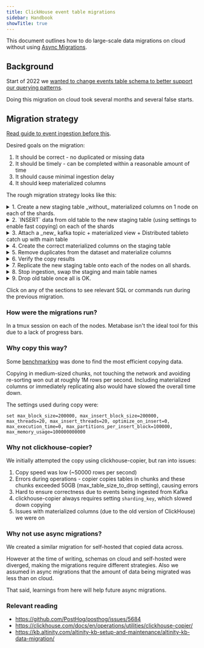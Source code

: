 ```yaml
---
title: ClickHouse event table migrations
sidebar: Handbook
showTitle: true
---
```


This document outlines how to do large-scale data migrations on cloud without using [Async Migrations](/handbook/engineering/databases/async-migrations).

## Background

Start of 2022 we [wanted to change events table schema to better support our querying patterns](https://github.com/PostHog/posthog/issues/5684).

Doing this migration on cloud took several months and several false starts.

## Migration strategy

[Read guide to event ingestion before this](/handbook/engineering/databases/event-ingestion).

Desired goals on the migration:
1. It should be correct - no duplicated or missing data
2. It should be timely - can be completed within a reasonable amount of time
3. It should cause minimal ingestion delay
4. It should keep materialized columns

The rough migration strategy looks like this:

<details><summary>1. Create a new staging table _without_ materialized columns on 1 node on each of the shards.</summary>

```sql
CREATE TABLE posthog.sharded_events_ordered_by_event(
    `uuid` UUID,
    `event` String,
    `properties` String,
    `timestamp` DateTime64(6, 'UTC'),
    `team_id` Int64,
    `distinct_id` String,
    `elements_hash` String,
    `created_at` DateTime64(6, 'UTC'),
    `_timestamp` DateTime,
    `_offset` UInt64,
    `elements_chain` String,
    `$group_0` String MATERIALIZED replaceRegexpAll(JSONExtractRaw(properties, '$group_0'), concat('^[', regexpQuoteMeta('"'), ']*|[', regexpQuoteMeta('"'), ']*$'), ''),
    `$group_1` String MATERIALIZED replaceRegexpAll(JSONExtractRaw(properties, '$group_1'), concat('^[', regexpQuoteMeta('"'), ']*|[', regexpQuoteMeta('"'), ']*$'), ''),
    `$group_2` String MATERIALIZED replaceRegexpAll(JSONExtractRaw(properties, '$group_2'), concat('^[', regexpQuoteMeta('"'), ']*|[', regexpQuoteMeta('"'), ']*$'), ''),
    `$group_3` String MATERIALIZED replaceRegexpAll(JSONExtractRaw(properties, '$group_3'), concat('^[', regexpQuoteMeta('"'), ']*|[', regexpQuoteMeta('"'), ']*$'), ''),
    `$group_4` String MATERIALIZED replaceRegexpAll(JSONExtractRaw(properties, '$group_4'), concat('^[', regexpQuoteMeta('"'), ']*|[', regexpQuoteMeta('"'), ']*$'), ''),
    `$window_id` String MATERIALIZED replaceRegexpAll(JSONExtractRaw(properties, '$window_id'), concat('^[', regexpQuoteMeta('"'), ']*|[', regexpQuoteMeta('"'), ']*$'), ''),
    `$session_id` String MATERIALIZED replaceRegexpAll(JSONExtractRaw(properties, '$session_id'), concat('^[', regexpQuoteMeta('"'), ']*|[', regexpQuoteMeta('"'), ']*$'), '')
)
ENGINE = ReplicatedReplacingMergeTree(
    '/clickhouse/prod/tables/{shard}/posthog.sharded_events_ordered_by_event3',
    '{replica}',
    _timestamp
) PARTITION BY toYYYYMM(timestamp)
ORDER BY (team_id, toDate(timestamp), event, cityHash64(distinct_id), cityHash64(uuid))
SAMPLE BY cityHash64(distinct_id)
SETTINGS storage_policy = 'hot_to_cold'
```

Note that zookeeper path needs to be unique for this to work.
</details>

<details><summary>2. `INSERT` data from old table to the new staging table (using settings to enable fast copying) on each of the shards</summary>

```sql
set max_block_size=200000, max_insert_block_size=200000, max_threads=20, max_insert_threads=20, optimize_on_insert=0, max_execution_time=0, max_partitions_per_insert_block=100000, max_memory_usage=100000000000

INSERT INTO sharded_events_ordered_by_event(uuid, event, properties, timestamp, team_id, distinct_id, elements_hash, created_at, _timestamp, _offset, elements_chain)
SELECT uuid, event, properties, timestamp, team_id, distinct_id, elements_hash, created_at, _timestamp, _offset, elements_chain
FROM sharded_events
```

</details>

<details><summary>3. Attach a _new_ kafka topic + materialized view + Distributed tableto catch up with main table</summary>

```sql

CREATE TABLE posthog.writable_events2
(
    `uuid` UUID,
    `event` String,
    `properties` String,
    `timestamp` DateTime64(6, 'UTC'),
    `team_id` Int64,
    `distinct_id` String,
    `elements_hash` String,
    `created_at` DateTime64(6, 'UTC'),
    `_timestamp` DateTime,
    `_offset` UInt64,
    `elements_chain` String
)
ENGINE = Distributed('posthog', 'posthog', 'sharded_events_ordered_by_event', sipHash64(distinct_id))


CREATE TABLE posthog.kafka_events_proto2 (`uuid` String, `event` String, `properties` String, `timestamp` DateTime64(6, 'UTC'), `team_id` UInt64, `distinct_id` String, `created_at` DateTime64(6, 'UTC'), `elements_chain` String) ENGINE = Kafka SETTINGS kafka_broker_list = 'XXX', kafka_topic_list = 'clickhouse_events_proto', kafka_group_name = 'prod_kafka_proto_events_group2', kafka_format = 'Protobuf', kafka_schema = 'eventsmsg:EventMsg', kafka_skip_broken_messages = 10

CREATE MATERIALIZED VIEW posthog.events_mv2 TO posthog.writable_events2 (`uuid` UUID, `event` String, `properties` String, `timestamp` DateTime64(6, 'UTC'), `team_id` Int64, `distinct_id` String, `elements_chain` String, `created_at` DateTime64(6, 'UTC'), `_timestamp` DateTime, `_offset` UInt64) AS SELECT uuid, event, properties, timestamp, team_id, distinct_id, elements_chain, created_at, _timestamp, _offset FROM posthog.kafka_events_proto2

```

Note that the kafka consumer group name needs be different from the previous one to make sure everything gets consumed

</details>
<details><summary>4. Create the correct materialized columns on the staging table</summary>

```sql

select concat('ALTER TABLE sharded_events_ordered_by_event ADD COLUMN ', name, ' VARCHAR MATERIALIZED ', default_expression, ';') from system.columns where table = 'sharded_events' and default_kind = 'DEFAULT' format TSV

clickhouse-client --password StkTUzKbYkHfXNog --queries-file 2022-01-23-sharded_events_materialized.sql
```

The following commands worked for me during this migration, this will need to be adjusted for the next migration

</details>
<details><summary>5. Remove duplicates from the dataset and materialize columns</summary>

```sql
OPTIMIZE TABLE sharded_events_ordered_by_event FINAL DEDUPLICATE
```

Run this on each of the shards.
</details>

<details><summary>6. Verify the copy results</summary>

Some sample queries used to drill into issues:

```sql
select _table, count(), max(_timestamp) from merge('posthog', 'sharded_events.*') group by _table;

select _table, count(), max(_timestamp) from merge('posthog', 'sharded_events.*') where timestamp < '2022-02-24' group by _table;

select _table, team_id, count() c from merge('posthog', 'sharded_events.*') group by _table, team_id order by c limit 10;


select _table, toYYYYMM(timestamp), count() c from merge('posthog', 'sharded_events.*') group by _table, toYYYYMM(timestamp) order by c desc limit 20;

SELECT partition, max(c) - min(c) diff
FROM (
    select _table, toYYYYMM(timestamp) partition, count() c from merge('posthog', 'sharded_events.*') group by _table, toYYYYMM(timestamp)
)
GROUP BY partition
ORDER BY diff DESC
LIMIT 10;


SELECT partition, date, max(c) - min(c) diff
FROM (
    select _table, toYYYYMM(timestamp) partition, toDate(timestamp) date,  count() c
    from merge('posthog', 'sharded_events.*')
    where toYYYYMM(timestamp) = '202201'
    group by _table, toYYYYMM(timestamp), date
)
GROUP BY partition, date
ORDER BY diff DESC
LIMIT 10;

select _table, count(), uniqExact(uuid)
from merge('posthog', 'sharded_events.*')
WHERE toDate(timestamp) = '2022-01-29'
GROUP BY _table;
```

</details>
<details><summary>7. Replicate the new staging table onto each of the nodes on all shards.</summary>

Get the `create_table_query` for the new table from system.tables and run it on all the remaining nodes.

</details>
<details><summary>8. Stop ingestion, swap the staging and main table names</summary>

```sql

DROP TABLE IF EXISTS events_mv ON CLUSTER posthog;
DROP TABLE IF EXISTS events_mv2 ON CLUSTER posthog;
DROP TABLE IF EXISTS kafka_events_proto ON CLUSTER posthog;
DROP TABLE IF EXISTS kafka_events_proto2 ON CLUSTER posthog;
DROP TABLE IF EXISTS writable_events2 ON CLUSTER posthog;
RENAME TABLE sharded_events TO sharded_events_20220203_backup, sharded_events_ordered_by_event TO sharded_events ON CLUSTER posthog;
CREATE TABLE posthog.kafka_events_proto (`uuid` String, `event` String, `properties` String, `timestamp` DateTime64(6, 'UTC'), `team_id` UInt64, `distinct_id` String, `created_at` DateTime64(6, 'UTC'), `elements_chain` String) ENGINE = Kafka SETTINGS kafka_broker_list = 'X', kafka_group_name = 'prod_kafka_proto_events_group2', kafka_format = 'Protobuf', kafka_schema = 'eventsmsg:EventMsg', kafka_skip_broken_messages = 10;
CREATE MATERIALIZED VIEW posthog.events_mv TO posthog.writable_events (`uuid` UUID, `event` String, `properties` String, `timestamp` DateTime64(6, 'UTC'), `team_id` Int64, `distinct_id` String, `elements_chain` String, `created_at` DateTime64(6, 'UTC'), `_timestamp` DateTime, `_offset` UInt64) AS SELECT uuid, event, properties, timestamp, team_id, distinct_id, elements_chain, created_at, _timestamp, _offset FROM posthog.kafka_events_proto;
```

Take care that consumer group names are correct for the migration

</details>
<details><summary>9. Drop old table once all is OK.</summary>

</details>

Click on any of the sections to see relevant SQL or commands run during the previous migration.


### How were the migrations run?

In a tmux session on each of the nodes. Metabase isn't the ideal tool for this due to a lack of progress bars.

### Why copy this way?

Some [benchmarking](https://github.com/PostHog/posthog/issues/5684#issuecomment-1016413621) was done to find the most efficient copying data.

Copying in medium-sized chunks, not touching the network and avoiding re-sorting won out at roughly 1M rows per second. Including materialized columns or immediately replicating also would have slowed the overall time down.

The settings used during copy were:

```
set max_block_size=200000, max_insert_block_size=200000, max_threads=20, max_insert_threads=20, optimize_on_insert=0, max_execution_time=0, max_partitions_per_insert_block=100000, max_memory_usage=100000000000
```

### Why not clickhouse-copier?

We initially attempted the copy using clickhouse-copier, but ran into issues:
1. Copy speed was low (~50000 rows per second)
2. Errors during operations - copier copies tables in chunks and these chunks exceeded 50GB (max_table_size_to_drop setting), causing errors
3. Hard to ensure correctness due to events being ingested from Kafka
4. clickhouse-copier always requires setting `sharding_key`, which slowed down copying
5. Issues with materialized columns (due to the old version of ClickHouse) we were on

### Why not use async migrations?

We created a similar migration for self-hosted that copied data across.

However at the time of writing, schemas on cloud and self-hosted were diverged, making the migrations require different strategies. Also
we assumed in async migrations that the amount of data being migrated was less than on cloud.

That said, learnings from here will help future async migrations.

### Relevant reading

- https://github.com/PostHog/posthog/issues/5684
- https://clickhouse.com/docs/en/operations/utilities/clickhouse-copier/
- https://kb.altinity.com/altinity-kb-setup-and-maintenance/altinity-kb-data-migration/
